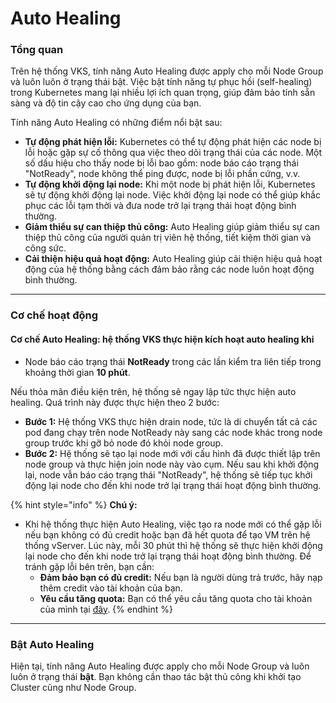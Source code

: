 # Auto Healing

### Tổng quan

Trên hệ thống VKS, tính năng Auto Healing được apply cho mỗi Node Group và luôn luôn ở trạng thái bật. Việc bật tính năng tự phục hồi (self-healing) trong Kubernetes mang lại nhiều lợi ích quan trọng, giúp đảm bảo tính sẵn sàng và độ tin cậy cao cho ứng dụng của bạn.&#x20;

Tính năng Auto Healing có những điểm nổi bật sau:

* **Tự động phát hiện lỗi:** Kubernetes có thể tự động phát hiện các node bị lỗi hoặc gặp sự cố thông qua việc theo dõi trạng thái của các node. Một số dấu hiệu cho thấy node bị lỗi bao gồm: node báo cáo trạng thái "NotReady", node không thể ping được, node bị lỗi phần cứng, v.v.
* **Tự động khởi động lại node:** Khi một node bị phát hiện lỗi, Kubernetes sẽ tự động khởi động lại node. Việc khởi động lại node có thể giúp khắc phục các lỗi tạm thời và đưa node trở lại trạng thái hoạt động bình thường.
* **Giảm thiểu sự can thiệp thủ công:** Auto Healing giúp giảm thiểu sự can thiệp thủ công của người quản trị viên hệ thống, tiết kiệm thời gian và công sức.
* **Cải thiện hiệu quả hoạt động:** Auto Healing giúp cải thiện hiệu quả hoạt động của hệ thống bằng cách đảm bảo rằng các node luôn hoạt động bình thường.

***

### Cơ chế hoạt động

#### Cơ chế Auto Healing: hệ thống VKS thực hiện kích hoạt auto healing khi

* Node báo cáo trạng thái **NotReady** trong các lần kiểm tra liên tiếp trong khoảng thời gian **10 phút**.

Nếu thỏa mãn điều kiện trên, hệ thống sẽ ngay lập tức thực hiện auto healing. Quá trình này được thực hiện theo 2 bước:

* **Bước 1:** Hệ thống VKS thực hiện drain node, tức là di chuyển tất cả các pod đang chạy trên node NotReady này sang các node khác trong node group trước khi gỡ bỏ node đó khỏi node group.&#x20;
* **Bước 2:** Hệ thống sẽ tạo lại node mới với cấu hình đã được thiết lập trên node group và thực hiện join node này vào cụm. Nếu sau khi khởi động lại, node vẫn báo cáo trạng thái "NotReady", hệ thống sẽ tiếp tục khởi động lại node cho đến khi node trở lại trạng thái hoạt động bình thường.&#x20;

{% hint style="info" %}
**Chú ý:**

* Khi hệ thống thực hiện Auto Healing, việc tạo ra node mới có thể gặp lỗi nếu bạn không có đủ credit hoặc bạn đã hết quota để tạo VM trên hệ thống vServer. Lúc này, mỗi 30 phút thì hệ thống sẽ thực hiện khởi động lại node cho đến khi node trở lại trạng thái hoạt động bình thường. Để tránh gặp lỗi bên trên, bạn cần:
  * **Đảm bảo bạn có đủ credit:** Nếu bạn là người dùng trả trước, hãy nạp thêm credit vào tài khoản của bạn.
  * **Yêu cầu tăng quota:** Bạn có thể yêu cầu tăng quota cho tài khoản của mình tại [đây](https://hcm-3.console.vngcloud.vn/vserver/limit).
{% endhint %}

***

### Bật Auto Healing

Hiện tại, tính năng Auto Healing được apply cho mỗi Node Group và luôn luôn ở trạng thái **bật**. Bạn không cần thao tác bật thủ công khi khởi tạo Cluster cũng như Node Group.
